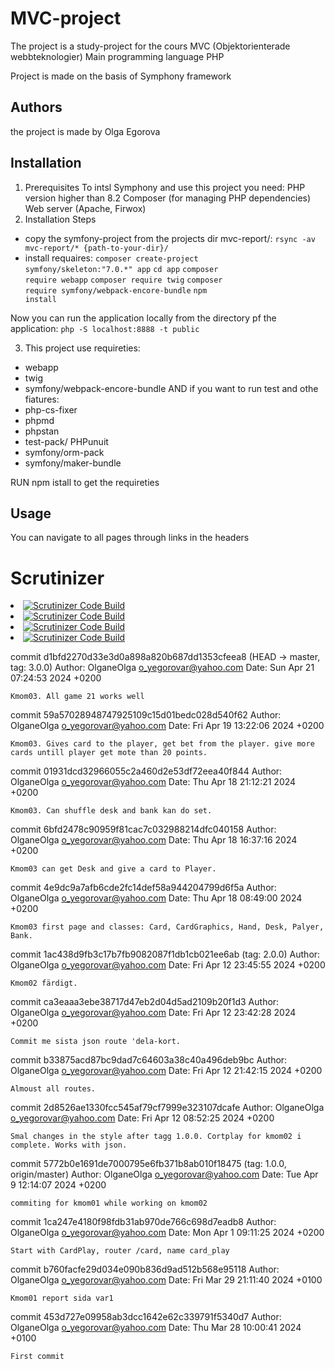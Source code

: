 # MVC-project

The project is a study-project for the cours MVC (Objektorienterade webbteknologier)
Main programming language PHP

Project is made on the basis of Symphony framework

## Authors
the project is made by Olga Egorova


## Installation
1. Prerequisites
To intsl Symphony and use this project you need:
PHP version higher than 8.2
Composer (for managing PHP dependencies)
Web server (Apache, Firwox)
2. Installation Steps
- copy the symfony-project from the projects dir mvc-report/:
<code>rsync -av mvc-report/* {path-to-your-dir}/</code>
- install requaires:
<code>composer create-project symfony/skeleton:"7.0.*" app</code>
<code>cd app</code>
<code>composer require webapp</code>
<code>composer require twig</code>
<code>composer require symfony/webpack-encore-bundle</code>
<code>npm install</code>

Now you can run the application locally from the directory pf the application: 
<code>php -S localhost:8888 -t public</code>

3. This project use requireties: 
- webapp
- twig
- symfony/webpack-encore-bundle
AND if you want to run test and othe fiatures:
- php-cs-fixer
- phpmd
- phpstan
- test-pack/ PHPunuit
- symfony/orm-pack
- symfony/maker-bundle

RUN npm istall to get the requireties


## Usage

You can navigate to all pages through links in the headers 


# Scrutinizer

<div class="scrutiniser">
    <li>
        <a href='https://scrutinizer-ci.com/g/OlganeOlga/mvc-report/?branch=godTest'</a>
            <img src="https://scrutinizer-ci.com/g/OlganeOlga/mvc-report/badges/quality-score.png?b=godTest" alt="Scrutinizer Code Build">
        </a>
    </li>
    <li>
        <a href='https://scrutinizer-ci.com/g/OlganeOlga/mvc-report/?branch=godTest'</a>
            <img src="https://scrutinizer-ci.com/g/OlganeOlga/mvc-report/badges/coverage.png?b=godTest" alt="Scrutinizer Code Build">
        </a>
    </li>
    <li>
        <a href='https://scrutinizer-ci.com/g/OlganeOlga/mvc-report/?branch=godTest'</a>
            <img src="https://scrutinizer-ci.com/g/OlganeOlga/mvc-report/badges/build.png?b=godTest" alt="Scrutinizer Code Build">
        </a>
    </li>
    <li>
        <a href='https://scrutinizer-ci.com/g/OlganeOlga/mvc-report/?branch=godTest'</a>
            <img src="https://scrutinizer-ci.com/g/OlganeOlga/mvc-report/badges/code-intelligence.svg?b=godTest" alt="Scrutinizer Code Build">
        </a>
    </li>
</div>

commit d1bfd2270d33e3d0a898a820b687dd1353cfeea8 (HEAD -> master, tag: 3.0.0)
Author: OlganeOlga <o_yegorovar@yahoo.com>
Date:   Sun Apr 21 07:24:53 2024 +0200

    Kmom03. All game 21 works well

commit 59a57028948747925109c15d01bedc028d540f62
Author: OlganeOlga <o_yegorovar@yahoo.com>
Date:   Fri Apr 19 13:22:06 2024 +0200

    Kmom03. Gives card to the player, get bet from the player. give more cards untill player get mote than 20 points.

commit 01931dcd32966055c2a460d2e53df72eea40f844
Author: OlganeOlga <o_yegorovar@yahoo.com>
Date:   Thu Apr 18 21:12:21 2024 +0200

    Kmom03. Can shuffle desk and bank kan do set.

commit 6bfd2478c90959f81cac7c032988214dfc040158
Author: OlganeOlga <o_yegorovar@yahoo.com>
Date:   Thu Apr 18 16:37:16 2024 +0200

    Kmom03 can get Desk and give a card to Player.

commit 4e9dc9a7afb6cde2fc14def58a944204799d6f5a
Author: OlganeOlga <o_yegorovar@yahoo.com>
Date:   Thu Apr 18 08:49:00 2024 +0200

    Kmom03 first page and classes: Card, CardGraphics, Hand, Desk, Palyer, Bank.

commit 1ac438d9fb3c17b7fb9082087f1db1cb021ee6ab (tag: 2.0.0)
Author: OlganeOlga <o_yegorovar@yahoo.com>
Date:   Fri Apr 12 23:45:55 2024 +0200

    Kmom02 färdigt.

commit ca3eaaa3ebe38717d47eb2d04d5ad2109b20f1d3
Author: OlganeOlga <o_yegorovar@yahoo.com>
Date:   Fri Apr 12 23:42:28 2024 +0200

    Commit me sista json route 'dela-kort.

commit b33875acd87bc9dad7c64603a38c40a496deb9bc
Author: OlganeOlga <o_yegorovar@yahoo.com>
Date:   Fri Apr 12 21:42:15 2024 +0200

    Almoust all routes.

commit 2d8526ae1330fcc545af79cf7999e323107dcafe
Author: OlganeOlga <o_yegorovar@yahoo.com>
Date:   Fri Apr 12 08:52:25 2024 +0200

    Smal changes in the style after tagg 1.0.0. Cortplay for kmom02 i complete. Works with json.

commit 5772b0e1691de7000795e6fb371b8ab010f18475 (tag: 1.0.0, origin/master)
Author: OlganeOlga <o_yegorovar@yahoo.com>
Date:   Tue Apr 9 12:14:07 2024 +0200

    commiting for kmom01 while working on kmom02

commit 1ca247e4180f98fdb31ab970de766c698d7eadb8
Author: OlganeOlga <o_yegorovar@yahoo.com>
Date:   Mon Apr 1 09:11:25 2024 +0200

    Start with CardPlay, router /card, name card_play

commit b760facfe29d034e090b836d9ad512b568e95118
Author: OlganeOlga <o_yegorovar@yahoo.com>
Date:   Fri Mar 29 21:11:40 2024 +0100

    Kmom01 report sida var1

commit 453d727e09958ab3dcc1642e62c339791f5340d7
Author: OlganeOlga <o_yegorovar@yahoo.com>
Date:   Thu Mar 28 10:00:41 2024 +0100

    First commit

